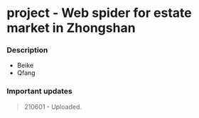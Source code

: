 # project - Web spider for estate market in Zhongshan

### Description
- Beike
- Qfang

### Important updates
> 210601 - Uploaded.  
